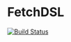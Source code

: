 # FetchDSL

[![Build Status](https://dev.azure.com/devslash/FetchDSL/_apis/build/status/paulthom12345.HttpDSL)](https://dev.azure.com/devslash/FetchDSL/_build/latest?definitionId=1)
